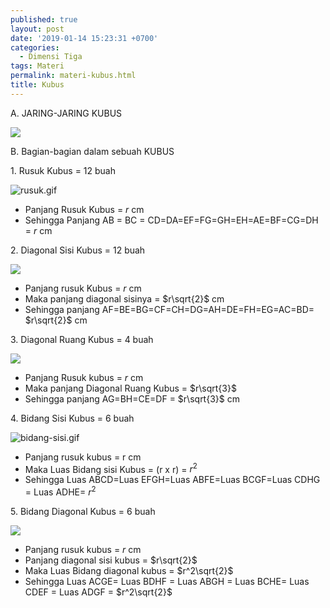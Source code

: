 ```yaml
---
published: true
layout: post
date: '2019-01-14 15:23:31 +0700'
categories:
  - Dimensi Tiga
tags: Materi
permalink: materi-kubus.html
title: Kubus
---
```



A. JARING-JARING KUBUS

![]({{site.baseurl}}/media/jaring-kubus.gif)


B. Bagian-bagian dalam sebuah KUBUS

1\. Rusuk Kubus = 12 buah

![rusuk.gif]({{site.baseurl}}/media/rusuk.gif)


*   Panjang Rusuk Kubus = _r_ cm
*   Sehingga Panjang AB = BC = CD=DA=EF=FG=GH=EH=AE=BF=CG=DH = _r_ cm

2\. Diagonal Sisi Kubus = 12 buah

![]({{site.baseurl}}/media/diagonal-sisi.gif)

*   Panjang rusuk Kubus = _r_ cm
*   Maka panjang diagonal sisinya = $r\\sqrt\{2}$ cm
*   Sehingga panjang AF=BE=BG=CF=CH=DG=AH=DE=FH=EG=AC=BD= $r\\sqrt\{2}$ cm

3\. Diagonal Ruang Kubus = 4 buah

![]({{site.baseurl}}/media/diagonal-sisi-2.gif)

*   Panjang Rusuk kubus = _r_ cm
*   Maka panjang Diagonal Ruang Kubus = $r\\sqrt\{3}$
*   Sehingga panjang AG=BH=CE=DF = $r\\sqrt\{3}$ cm

4\. Bidang Sisi Kubus = 6 buah

![bidang-sisi.gif]({{site.baseurl}}/media/bidang-sisi.gif)


*   Panjang rusuk kubus = r cm
*   Maka Luas Bidang sisi Kubus = (r x r) = $r^2$
*   Sehingga Luas ABCD=Luas EFGH=Luas ABFE=Luas BCGF=Luas CDHG = Luas ADHE= $r^2$

5\. Bidang Diagonal Kubus = 6 buah

![](http://www.meetmath.com/media/posts/58/bidang-diagonal.gif)

*   Panjang rusuk kubus = _r_ cm
*   Panjang diagonal sisi kubus = $r\\sqrt\{2}$
*   Maka Luas Bidang diagonal kubus = $r^2\\sqrt\{2}$
*   Sehingga Luas ACGE= Luas BDHF = Luas ABGH = Luas BCHE= Luas CDEF = Luas ADGF =  $r^2\\sqrt\{2}$

